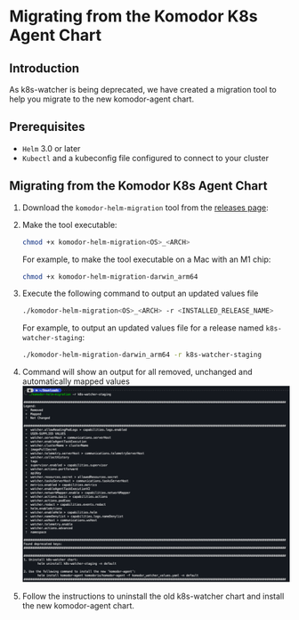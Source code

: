 # Migrating from the Komodor K8s Agent Chart

## Introduction

As k8s-watcher is being deprecated, we have created a migration tool to help you migrate to the new komodor-agent chart.

## Prerequisites
* `Helm` 3.0 or later
* `Kubectl` and a kubeconfig file configured to connect to your cluster

## Migrating from the Komodor K8s Agent Chart

1. Download the `komodor-helm-migration` tool from the [releases page](https://github.com/komodorio/helm-charts/releases/tag/v0.3.0):
2. Make the tool executable:

    ```bash
    chmod +x komodor-helm-migration<OS>_<ARCH>
    ```

    For example, to make the tool executable on a Mac with an M1 chip:

    ```bash
    chmod +x komodor-helm-migration-darwin_arm64
    ```
   
3. Execute the following command to output an updated values file

    ```bash
    ./komodor-helm-migration<OS>_<ARCH> -r <INSTALLED_RELEASE_NAME>
    ```

    For example, to output an updated values file for a release named `k8s-watcher-staging`:

    ```bash
    ./komodor-helm-migration-darwin_arm64 -r k8s-watcher-staging
    ```
   
    

3. Command will show an output for all removed, unchanged and automatically mapped values
![migration_command_output](./img/Migration_command_output.png)

4. Follow the instructions to uninstall the old k8s-watcher chart and install the new komodor-agent chart.

